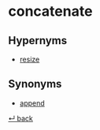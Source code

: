 concatenate
===========

Hypernyms
---------

  - [resize](./resize.md)

Synonyms
--------

  - [append](./append.md)

[↵ back](README.md)